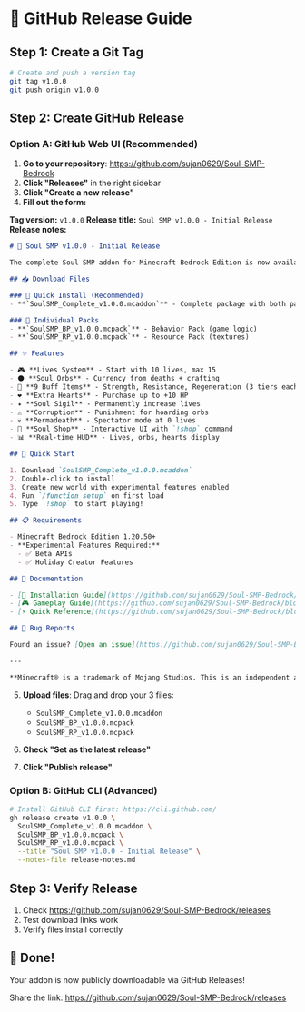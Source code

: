 # 🚀 GitHub Release Guide

## Step 1: Create a Git Tag

```bash
# Create and push a version tag
git tag v1.0.0
git push origin v1.0.0
```

## Step 2: Create GitHub Release

### Option A: GitHub Web UI (Recommended)

1. **Go to your repository**: https://github.com/sujan0629/Soul-SMP-Bedrock
2. **Click "Releases"** in the right sidebar
3. **Click "Create a new release"**
4. **Fill out the form:**

**Tag version:** `v1.0.0`
**Release title:** `Soul SMP v1.0.0 - Initial Release`
**Release notes:**
```markdown
# 🎉 Soul SMP v1.0.0 - Initial Release

The complete Soul SMP addon for Minecraft Bedrock Edition is now available!

## 📥 Download Files

### 🎯 Quick Install (Recommended)
- **`SoulSMP_Complete_v1.0.0.mcaddon`** - Complete package with both packs

### 📱 Individual Packs
- **`SoulSMP_BP_v1.0.0.mcpack`** - Behavior Pack (game logic)
- **`SoulSMP_RP_v1.0.0.mcpack`** - Resource Pack (textures)

## ✨ Features

- 🎮 **Lives System** - Start with 10 lives, max 15
- ⚫ **Soul Orbs** - Currency from deaths + crafting
- 💪 **9 Buff Items** - Strength, Resistance, Regeneration (3 tiers each)
- ❤️ **Extra Hearts** - Purchase up to +10 HP
- ✦ **Soul Sigil** - Permanently increase lives
- ⚠️ **Corruption** - Punishment for hoarding orbs
- 💀 **Permadeath** - Spectator mode at 0 lives
- 🛒 **Soul Shop** - Interactive UI with `!shop` command
- 📊 **Real-time HUD** - Lives, orbs, hearts display

## 🎯 Quick Start

1. Download `SoulSMP_Complete_v1.0.0.mcaddon`
2. Double-click to install
3. Create new world with experimental features enabled
4. Run `/function setup` on first load
5. Type `!shop` to start playing!

## 📋 Requirements

- Minecraft Bedrock Edition 1.20.50+
- **Experimental Features Required:**
  - ✅ Beta APIs
  - ✅ Holiday Creator Features

## 📖 Documentation

- [📘 Installation Guide](https://github.com/sujan0629/Soul-SMP-Bedrock/blob/main/docs/INSTALLATION.md)
- [🎮 Gameplay Guide](https://github.com/sujan0629/Soul-SMP-Bedrock/blob/main/docs/GAMEPLAY.md)
- [⚡ Quick Reference](https://github.com/sujan0629/Soul-SMP-Bedrock/blob/main/QUICKREF.md)

## 🐛 Bug Reports

Found an issue? [Open an issue](https://github.com/sujan0629/Soul-SMP-Bedrock/issues) with details!

---

**Minecraft® is a trademark of Mojang Studios. This is an independent addon.**
```

5. **Upload files**: Drag and drop your 3 files:
   - `SoulSMP_Complete_v1.0.0.mcaddon`
   - `SoulSMP_BP_v1.0.0.mcpack`
   - `SoulSMP_RP_v1.0.0.mcpack`

6. **Check "Set as the latest release"**
7. **Click "Publish release"**

### Option B: GitHub CLI (Advanced)

```bash
# Install GitHub CLI first: https://cli.github.com/
gh release create v1.0.0 \
  SoulSMP_Complete_v1.0.0.mcaddon \
  SoulSMP_BP_v1.0.0.mcpack \
  SoulSMP_RP_v1.0.0.mcpack \
  --title "Soul SMP v1.0.0 - Initial Release" \
  --notes-file release-notes.md
```

## Step 3: Verify Release

1. Check https://github.com/sujan0629/Soul-SMP-Bedrock/releases
2. Test download links work
3. Verify files install correctly

## 🎉 Done!

Your addon is now publicly downloadable via GitHub Releases!

Share the link: https://github.com/sujan0629/Soul-SMP-Bedrock/releases